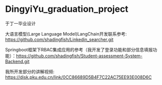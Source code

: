 # DingyiYu_graduation_project
于丁一毕业设计

大语言模型(Large Language Model)LangChain开发联系参考: https://github.com/shadingfish/Linkedin_searcher.git

Springboot框架下RBAC集成应用的参考（我开发了登录功能和部分信息填报功能）：https://github.com/shadingfish/Student-assessment-System-Backend.git

我所开发部分的讲解视频: https://disk.pku.edu.cn/link/0CC86689D5B4F7C22AC75EE93E008D6C